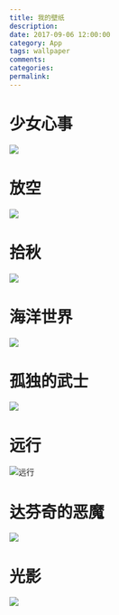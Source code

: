```yaml
---
title: 我的壁纸
description:
date: 2017-09-06 12:00:00
category: App
tags: wallpaper
comments:
categories:
permalink:
---
```



# 少女心事
![](http://assets.septenary.cn/user/2/image/92753b73-4274-4055-b8aa-d0c8ec26ad8c)

# 放空
![](http://assets.septenary.cn/user/2/image/6905ec03-a795-4c13-e6a5-1471c9224266)

# 拾秋
![](http://assets.septenary.cn/user/2/image/0da8c1b4-c123-499f-fb6d-456e173d6942)

# 海洋世界
![](http://assets.septenary.cn/user/2/image/a3ea5d04-1719-4f47-8093-52a44906ce41)

# 孤独的武士
![](http://assets.septenary.cn/user/2/image/f5e1fc5e-d88d-4d58-a4cc-3f06dfbbe36d)

# 远行
![远行](http://assets.septenary.cn/user/2/image/161f754c-4615-4af5-d01c-b3d6928fd7fb)

# 达芬奇的恶魔
![](http://assets.septenary.cn/user/1/image/cae4bcd2-2620-41a7-bfbb-a9d476610c0c)

# 光影

![](http://assets.septenary.cn/user/1/image/637aeedb-0b5e-4d8c-f8b0-5d5bd75030bd)

<!--more-->
